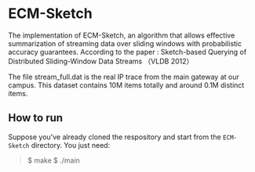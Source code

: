 # ECM-Sketch
The implementation of ECM-Sketch, an algorithm that allows effective summarization of streaming data over sliding windows with probabilistic accuracy guarantees. 
According to the paper : Sketch-based Querying of Distributed Sliding-Window Data Streams （VLDB 2012）

The file stream_full.dat is the real IP trace from the main gateway at our campus. This dataset contains 10M items totally and  around 0.1M distinct items. 

## How to run
Suppose you've already cloned the respository and start from the `ECM-Sketch` directory.
You just need:
> $ make
> $ ./main
